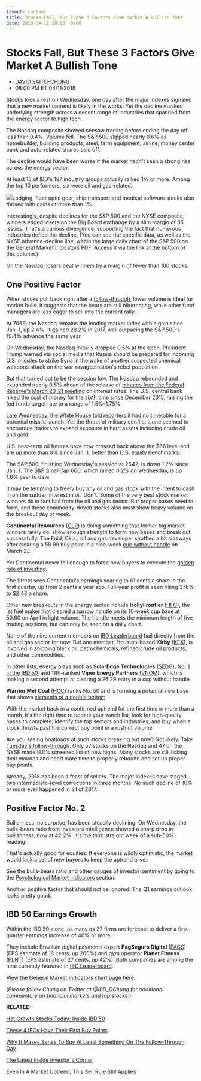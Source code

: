 ```yaml
---
layout: content
title: Stocks Fall, But These 3 Factors Give Market A Bullish Tone
date: 2018-04-11 20:00 -0700
---
```



Stocks Fall, But These 3 Factors Give Market A Bullish Tone
============================================================




* [DAVID SAITO-CHUNG](https://www.investors.com/author/chungd/ "Posts by DAVID SAITO-CHUNG")
* 08:00 PM ET 04/11/2018




Stocks took a rest on Wednesday, one day after the major indexes signaled that a new market uptrend is likely in the works. Yet the decline masked underlying strength across a decent range of industries that spanned from the energy sector to high tech.




The Nasdaq composite showed seesaw trading before ending the day off less than 0.4%. Volume fell. The S&P 500 slipped nearly 0.6% as homebuilder, building products, steel, farm equipment, airline, money center bank and auto-related shares sold off.


The decline would have been worse if the market hadn't seen a strong rise across the energy sector.


At least 18 of IBD's 197 industry groups actually rallied 1% or more. Among the top 10 performers, six were oil and gas-related.


![](https://www.investors.com/wp-content/uploads/2018/04/MP041118-273x300.jpg)Lodging, fiber optic gear, ship transport and medical software stocks also thrived with gains of more than 1%.


Interestingly, despite declines for the S&P 500 and the NYSE composite, winners edged losers on the Big Board exchange by a slim margin of 35 issues. That's a curious divergence, supporting the fact that numerous industries defied the decline. (You can see the specific data, as well as the NYSE advance-decline line, within the large daily chart of the S&P 500 on the General Market Indicators PDF. Access it via the link at the bottom of this column.)


On the Nasdaq, losers beat winners by a margin of fewer than 100 stocks.


One Positive Factor
-------------------


When stocks pull back right after a [follow-through](https://www.investors.com/how-to-invest/investors-corner/why-you-should-buy-on-the-follow-through-day/), lower volume is ideal for market bulls. It suggests that the bears are still hibernating, while other fund managers are less eager to sell into the current rally.


At 7069, the Nasdaq remains the leading market index with a gain since Jan. 1, up 2.4%. It gained 28.2% in 2017, well outpacing the S&P 500's 19.4% advance the same year.


On Wednesday, the Nasdaq initially dropped 0.5% at the open. President Trump warned via social media that Russia should be prepared for incoming U.S. missiles to strike Syria in the wake of another suspected chemical weapons attack on the war-ravaged nation's rebel population.


But that turned out to be the session low. The Nasdaq rebounded and expanded nearly 0.5% ahead of the release of [minutes from the Federal Reserve's March 20-21 meeting](https://www.investors.com/news/economy/fed-minutes-federal-reserve-rate-hike-outlook/) on interest rates. The U.S. central bank hiked the cost of money for the sixth time since December 2015, raising the fed funds target rate to a range of 1.5%-1.75%.


Late Wednesday, the White House told reporters it had no timetable for a potential missile launch. Yet the threat of military conflict alone seemed to encourage traders to expand exposure in hard assets including crude oil and gold.


U.S. near-term oil futures have now crossed back above the $66 level and are up more than 8% since Jan. 1, better than U.S. equity benchmarks.


The S&P 500, finishing Wednesday's session at 2642, is down 1.2% since Jan. 1. The S&P SmallCap 600, which rallied 0.2% on Wednesday, is up 1.6% year to date.


It may be tempting to freely buy any oil and gas stock with the intent to cash in on the sudden interest in oil. Don't. Some of the very best stock market winners do in fact hail from the oil and gas sector. But proper bases need to form, and these commodity-driven stocks also must show heavy volume on the breakout day or week.



**Continental Resources** ([CLR](https://research.investors.com/quote.aspx?symbol=CLR)) is doing something that former big market winners rarely do: show enough strength to form new bases and break out successfully. The Enid, Okla., oil and gas developer shuffled a bit sideways after clearing a 58.99 buy point in a nine-week [cup without handle](http://www.investors.com/how-to-invest/investors-corner/investing-202-why-some-great-cup-bases-dont-form-a-handle/) on March 23.


Yet Continental never fell enough to force new buyers to execute the [golden rule of investing](https://www.investors.com/how-to-invest/investors-corner/still-the-no-1-rule-for-stock-investors-always-cut-your-losses-short/).


The Street sees Continental's earnings soaring to 61 cents a share in the first quarter, up from 2 cents a year ago. Full-year profit is seen rising 376% to $2.43 a share.


Other new breakouts in the energy sector include **HollyFrontier** ([HFC](https://research.investors.com/quote.aspx?symbol=HFC)), the jet fuel maker that cleared a narrow handle on its 10-week cup base at 50.60 on April in light volume. The handle meets the minimum length of five trading sessions, but can only be seen on a daily chart.


None of the nine current members on [IBD Leaderboard](https://leaderboard.investors.com/leaderboard/leaders/default.aspx) hail directly from the oil and gas sector for now. But one member, Houston-based **Kirby** ([KEX](https://research.investors.com/quote.aspx?symbol=KEX)), is involved in shipping black oil, petrochemicals, refined crude oil products, and other commodities.


In other lists, energy plays such as **SolarEdge Technologies** ([SEDG](https://research.investors.com/quote.aspx?symbol=SEDG)), [No. 1 in the IBD 50](https://research.investors.com/stock-lists/ibd-50/), and 11th-ranked **Viper Energy Partners** ([VNOM](https://research.investors.com/quote.aspx?symbol=VNOM)), which is making a second attempt at clearing a 26.29 entry in a cup without handle.


**Warrior Met Coal** ([HCC](https://research.investors.com/quote.aspx?symbol=HCC)) ranks No. 50 and is forming a potential new base that shows [elements of a double bottom](https://www.investors.com/how-to-invest/investors-corner/what-is-double-bottom-base-biotech-stocks/).


With the market back in a confirmed uptrend for the first time in more than a month, it's the right time to update your watch list, look for high-quality bases to complete, identify the top sectors and industries, and buy when a stock thrusts past the correct buy point in a rush of volume.


Are you seeing boatloads of such stocks breaking out now? Not likely. Take [Tuesday's follow-through](https://www.investors.com/market-trend/the-big-picture/stocks-surge-tariff-relief-bullish-shift-market/). Only 57 stocks on the Nasdaq and 47 on the NYSE made IBD's screened list of new highs. Many stocks are still licking their wounds and need more time to properly rebound and set up proper buy points.


Already, 2018 has been a feast of sellers. The major indexes have staged two intermediate-level corrections in three months. No such decline of 10% or more ever happened in all of 2017.


Positive Factor No. 2
---------------------


Bullishness, no surprise, has been steadily declining. On Wednesday, the bulls-bears ratio from Investors Intelligence showed a sharp drop in bullishness, now at 42.2%. It's the third straight week of a sub-50% reading.


That's actually good for equities. If everyone is wildly optimistic, the market would lack a set of new buyers to keep the uptrend alive.


See the bulls-bears ratio and other gauges of investor sentiment by going to the [Psychological Market Indicators](https://research.investors.com/psychological-market-indicators/) section.



Another positive factor that should not be ignored: The Q1 earnings outlook looks pretty good.


IBD 50 Earnings Growth
----------------------


Within the IBD 50 alone, as many as 27 firms are forecast to deliver a first-quarter earnings increase of 40% or more.


They include Brazilian digital payments expert **PagSeguro Digital** ([PAGS](https://research.investors.com/quote.aspx?symbol=PAGS)) (EPS estimate of 18 cents, up 200%) and gym operator **Planet Fitness** ([PLNT](https://research.investors.com/quote.aspx?symbol=PLNT)) (EPS estimate of 27 cents, up 42%). Both companies are among the nine currently featured in [IBD Leaderboard](https://leaderboard.investors.com/leaderboard/leaders/).


[View the General Market Indicators chart page here](https://www.investors.com/wp-content/uploads/2018/04/IBD1104152453GMI.pdf).


(*Please follow Chung on Twitter at @IBD\_DChung for additional commentary on financial markets and top stocks.*)


**RELATED:**


[Hot Growth Stocks Today: Inside IBD 50](https://research.investors.com/stock-lists/ibd-50/)


[These 4 IPOs Have Their First Buy Points](https://www.investors.com/market-trend/stock-market-today/dow-jones-futures-spotify-iqiyi-netflix-ipo-bases/)


[Why It Makes Sense To Buy At Least Something On The Follow-Through Day](https://www.investors.com/how-to-invest/investors-corner/why-you-should-buy-on-the-follow-through-day/)


[The Latest Inside Investor's Corner](https://www.investors.com/category/how-to-invest/investors-corner/)


[Even In A Market Uptrend, This Sell Rule Still Applies](https://www.investors.com/how-to-invest/investors-corner/still-the-no-1-rule-for-stock-investors-always-cut-your-losses-short/)




